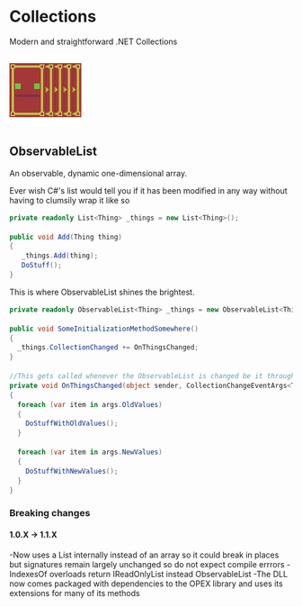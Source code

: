 # Collections
Modern and straightforward .NET Collections

![ObservableList](https://github.com/Moreault/Collections/blob/master/ObservableList.png)
## ObservableList
An observable, dynamic one-dimensional array.

Ever wish C#'s list would tell you if it has been modified in any way without having to clumsily wrap it like so

```c#
private readonly List<Thing> _things = new List<Thing>();

public void Add(Thing thing)
{
   _things.Add(thing);
   DoStuff();
}
```

This is where ObservableList shines the brightest. 

```c#
private readonly ObservableList<Thing> _things = new ObservableList<Thing>();

public void SomeInitializationMethodSomewhere()
{
  _things.CollectionChanged += OnThingsChanged;
}

//This gets called whenever the ObservableList is changed be it through Add, Insert, Remove, RemoveAt, Clear, etc...
private void OnThingsChanged(object sender, CollectionChangeEventArgs<Thing> args)
{
  foreach (var item in args.OldValues)
  {
    DoStuffWithOldValues();
  }
  
  foreach (var item in args.NewValues)
  {
    DoStuffWithNewValues();
  }
}
```

### Breaking changes

#### 1.0.X -> 1.1.X

-Now uses a List internally instead of an array so it could break in places but signatures remain largely unchanged so do not expect compile errrors
-IndexesOf overloads return IReadOnlyList<T> instead ObservableList<T>
-The DLL now comes packaged with dependencies to the OPEX library and uses its extensions for many of its methods